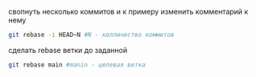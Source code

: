 свопнуть несколько коммитов и к примеру изменить комментарий к нему
```bash
git rebase -i HEAD~N #N - колличество коммитов
```
сделать rebase ветки до заданной 
```bash
git rebase main #manin - целевая ветка
```
